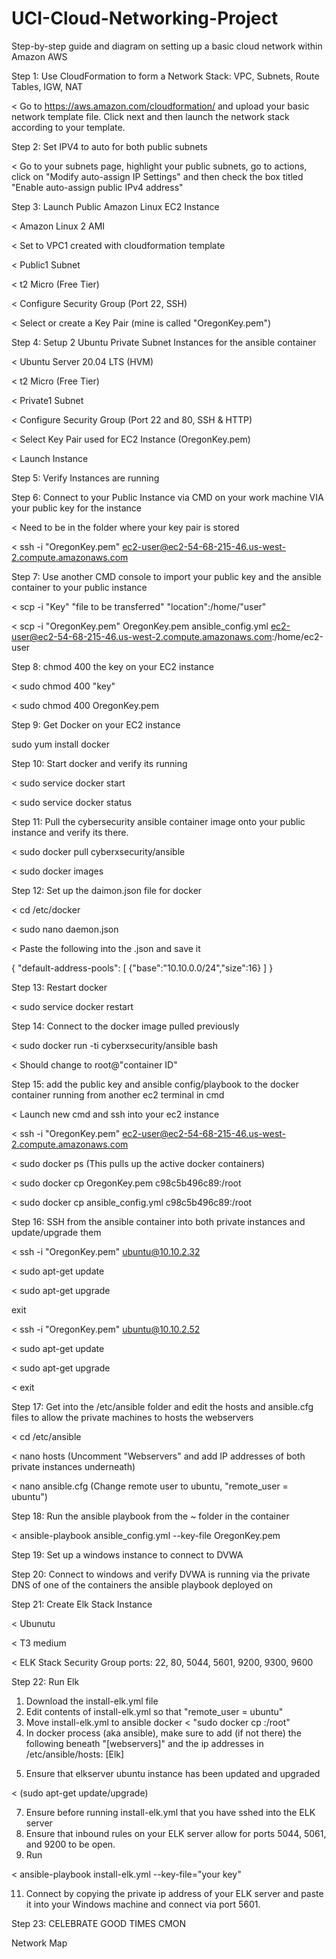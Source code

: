 # UCI-Cloud-Networking-Project
Step-by-step guide and diagram on setting up a basic cloud network within Amazon AWS 

Step 1: Use CloudFormation to form a Network Stack: VPC, Subnets, Route Tables, IGW, NAT

< Go to https://aws.amazon.com/cloudformation/ and upload your basic network template file. Click next and then launch the network stack according to your template.

Step 2: Set IPV4 to auto for both public subnets

< Go to your subnets page, highlight your public subnets, go to actions, click on "Modify auto-assign IP Settings" and then check the box titled "Enable auto-assign public IPv4 address"

Step 3: Launch Public Amazon Linux EC2 Instance

< Amazon Linux 2 AMI

< Set to VPC1 created with cloudformation template

< Public1 Subnet

< t2 Micro (Free Tier)

< Configure Security Group (Port 22, SSH)

< Select or create a Key Pair (mine is called "OregonKey.pem")


Step 4: Setup 2 Ubuntu Private Subnet Instances for the ansible container

< Ubuntu Server 20.04 LTS (HVM)

< t2 Micro (Free Tier)

< Private1 Subnet

< Configure Security Group (Port 22 and 80, SSH & HTTP)

< Select Key Pair used for EC2 Instance (OregonKey.pem)

< Launch Instance

Step 5: Verify Instances are running


Step 6: Connect to your Public Instance via CMD on your work machine VIA your public key for the instance

< Need to be in the folder where your key pair is stored

< ssh -i "OregonKey.pem" ec2-user@ec2-54-68-215-46.us-west-2.compute.amazonaws.com



Step 7: Use another CMD console to import your public key and the ansible container to your public instance

< scp -i "Key" "file to be transferred" "location":/home/"user"

< scp -i "OregonKey.pem" OregonKey.pem ansible_config.yml ec2-user@ec2-54-68-215-46.us-west-2.compute.amazonaws.com:/home/ec2-user



Step 8: chmod 400 the key on your EC2 instance

< sudo chmod 400 "key"

< sudo chmod 400 OregonKey.pem

Step 9: Get Docker on your EC2 instance

sudo yum install docker



Step 10: Start docker and verify its running

< sudo service docker start

< sudo service docker status


Step 11: Pull the cybersecurity ansible container image onto your public instance and verify its there.

< sudo docker pull cyberxsecurity/ansible

< sudo docker images



Step 12: Set up the daimon.json file for docker

< cd /etc/docker

< sudo nano daemon.json 

< Paste the following into the .json and save it

{
"default-address-pools":
[
{"base":"10.10.0.0/24","size":16}
]
}

Step 13: Restart docker

< sudo service docker restart


Step 14: Connect to the docker image pulled previously 

< sudo docker run -ti cyberxsecurity/ansible bash

< Should change to root@"container ID" 

Step 15: add the public key and ansible config/playbook to the docker container running from another ec2 terminal in cmd 

< Launch new cmd and ssh into your ec2 instance

< ssh -i "OregonKey.pem" ec2-user@ec2-54-68-215-46.us-west-2.compute.amazonaws.com

< sudo docker ps (This pulls up the active docker containers)

< sudo docker cp OregonKey.pem c98c5b496c89:/root

< sudo docker cp ansible_config.yml c98c5b496c89:/root



Step 16: SSH from the ansible container into both private instances and update/upgrade them

< ssh -i "OregonKey.pem" ubuntu@10.10.2.32

< sudo apt-get update

< sudo apt-get upgrade

exit

< ssh -i "OregonKey.pem" ubuntu@10.10.2.52

< sudo apt-get update

< sudo apt-get upgrade

< exit

Step 17: Get into the /etc/ansible folder and edit the hosts and ansible.cfg files to allow the private machines to hosts the webservers

< cd /etc/ansible

< nano hosts (Uncomment "Webservers" and add IP addresses of both private instances underneath)

< nano ansible.cfg (Change remote user to ubuntu, "remote_user = ubuntu")

Step 18: Run the ansible playbook from the ~ folder in the container

< ansible-playbook ansible_config.yml --key-file OregonKey.pem

Step 19: Set up a windows instance to connect to DVWA

Step 20: Connect to windows and verify DVWA is running via the private DNS of one of the containers the ansible playbook deployed on

Step 21: Create Elk Stack Instance

< Ubunutu

< T3 medium

< ELK Stack Security Group ports: 22, 80, 5044, 5601, 9200, 9300, 9600

Step 22: Run Elk

1. Download the install-elk.yml file
2. Edit contents of install-elk.yml so that "remote_user = ubuntu"
3. Move install-elk.yml to ansible docker 
< "sudo docker cp <file> <docker process>:/root"
5. In docker process (aka ansible), make sure to add (if not there) the following beneath "[webservers]" and the ip addresses in /etc/ansible/hosts:
[Elk]
<Private IPv4 Address of your ELK server>


5. Ensure that elkserver ubuntu instance has been updated and upgraded 

< (sudo apt-get update/upgrade)

7. Ensure before running install-elk.yml that you have sshed into the ELK server
8. Ensure that inbound rules on your ELK server allow for ports 5044, 5061, and 9200 to be open.
9. Run 

< ansible-playbook install-elk.yml --key-file="your key"

11. Connect by copying the private ip address of your ELK server and paste it into your Windows machine and connect via port 5601.

Step 23: CELEBRATE GOOD TIMES CMON

Network Map
